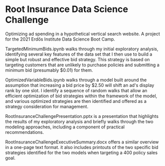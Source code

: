 # Root Insurance Data Science Challenge

Optimizing ad spending in a hypothetical vertical search website. A project for the 2021 Erdős Institute Data Science Boot Camp.

TargetedMinimumBids.ipynb walks through my initial exploratory analysis, identifying several key features of the data set that I then use to build a simple but robust and effective bid strategy. This strategy is based on targeting customers that are unlikely to purchase policies and submitting a minimum bid (presumably $0.01) for them.

OptimizedVariableBids.ipynb walks through  a model built around the assumption that increasing a bid price by $2.50 will shift an ad's display rank by one slot. I identify a sequence of random walks that allow an efficient optimization of bid strategies within the framework of the model, and various optimized strategies are then identified and offered as a strategy consideration for management.

RootInsuranceChallengePresentation.pptx is a presentation that highlights the results of my exploratory analysis and briefly walks through the two modeling approaches, including a component of practical recommendations.

RootInsuranceChallengeExecutiveSummary.docx offers a similar overview in a one-page text format. it also includes printouts of the two specific bid strategies identified for the two models when targeting a 400 policy sales goal.
